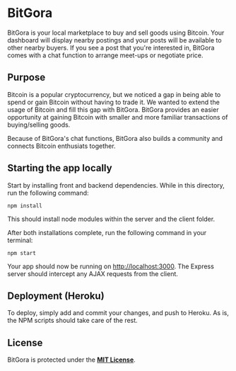 # BitGora

BitGora is your local marketplace to buy and sell goods using Bitcoin. Your dashboard will display nearby postings and your posts will be available to other nearby buyers. If you see a post that you're interested in, BitGora comes with a chat function to arrange meet-ups or negotiate price.

## Purpose

Bitcoin is a popular cryptocurrency, but we noticed a gap in being able to spend or gain Bitcoin without having to trade it. We wanted to extend the usage of Bitcoin and fill this gap with BitGora. BitGora provides an easier opportunity at gaining Bitcoin with smaller and more familiar transactions of buying/selling goods.

Because of BitGora's chat functions, BitGora also builds a community and connects Bitcoin enthusiats together.

## Starting the app locally

Start by installing front and backend dependencies. While in this directory, run the following command:

```
npm install
```

This should install node modules within the server and the client folder.

After both installations complete, run the following command in your terminal:

```
npm start
```

Your app should now be running on <http://localhost:3000>. The Express server should intercept any AJAX requests from the client.

## Deployment (Heroku)

To deploy, simply add and commit your changes, and push to Heroku. As is, the NPM scripts should take care of the rest.

## License

BitGora is protected under the [**MIT License**](./LICENSE).
